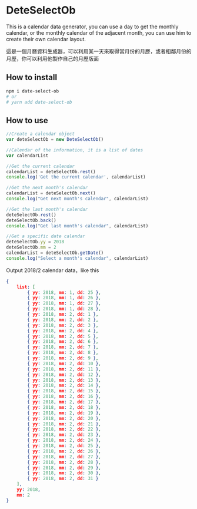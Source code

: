 # DeteSelectOb

This is a calendar data generator, you can use a day to get the monthly calendar, or the monthly calendar of the adjacent month, you can use him to create their own calendar layout.

這是一個月曆資料生成器，可以利用某一天來取得當月份的月歷，或者相鄰月份的月歷，你可以利用他製作自己的月歷版面

## How to install

```sh
npm i date-select-ob
# or
# yarn add date-select-ob
```

## How to use

```javascript
//Create a calendar object
var deteSelectOb = new DeteSelectOb()

//Calendar of the information, it is a list of dates
var calendarList

//Get the current calendar
calendarList = deteSelectOb.rest()
console.log('Get the current calendar', calendarList)

//Get the next month's calendar
calendarList = deteSelectOb.next()
console.log("Get next month's calendar", calendarList)

//Get the last month's calendar
deteSelectOb.rest()
deteSelectOb.back()
console.log("Get last month's calendar", calendarList)

//Get a specific date calendar
deteSelectOb.yy = 2018
deteSelectOb.mm = 2
calendarList = deteSelectOb.getDate()
console.log("Select a month's calendar", calendarList)
```

Output 2018/2 calendar data，like this

```json
{
    list: [
        { yy: 2018, mm: 1, dd: 25 },
        { yy: 2018, mm: 1, dd: 26 },
        { yy: 2018, mm: 1, dd: 27 },
        { yy: 2018, mm: 1, dd: 28 },
        { yy: 2018, mm: 2, dd: 1 },
        { yy: 2018, mm: 2, dd: 2 },
        { yy: 2018, mm: 2, dd: 3 },
        { yy: 2018, mm: 2, dd: 4 },
        { yy: 2018, mm: 2, dd: 5 },
        { yy: 2018, mm: 2, dd: 6 },
        { yy: 2018, mm: 2, dd: 7 },
        { yy: 2018, mm: 2, dd: 8 },
        { yy: 2018, mm: 2, dd: 9 },
        { yy: 2018, mm: 2, dd: 10 },
        { yy: 2018, mm: 2, dd: 11 },
        { yy: 2018, mm: 2, dd: 12 },
        { yy: 2018, mm: 2, dd: 13 },
        { yy: 2018, mm: 2, dd: 14 },
        { yy: 2018, mm: 2, dd: 15 },
        { yy: 2018, mm: 2, dd: 16 },
        { yy: 2018, mm: 2, dd: 17 },
        { yy: 2018, mm: 2, dd: 18 },
        { yy: 2018, mm: 2, dd: 19 },
        { yy: 2018, mm: 2, dd: 20 },
        { yy: 2018, mm: 2, dd: 21 },
        { yy: 2018, mm: 2, dd: 22 },
        { yy: 2018, mm: 2, dd: 23 },
        { yy: 2018, mm: 2, dd: 24 },
        { yy: 2018, mm: 2, dd: 25 },
        { yy: 2018, mm: 2, dd: 26 },
        { yy: 2018, mm: 2, dd: 27 },
        { yy: 2018, mm: 2, dd: 28 },
        { yy: 2018, mm: 2, dd: 29 },
        { yy: 2018, mm: 2, dd: 30 },
        { yy: 2018, mm: 2, dd: 31 }
    ],
    yy: 2018,
    mm: 2
}
```
